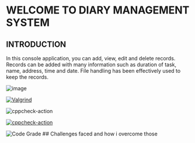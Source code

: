 # WELCOME TO DIARY MANAGEMENT SYSTEM

## INTRODUCTION
In this console application, you can add, view, edit and delete records. Records can be added with many information such as duration of task, name, address, time and date. File handling has been effectively used to keep the records.

![image](https://www.codewithc.com/wp-content/uploads/2014/04/diary-menu.png)


[![Valgrind](https://github.com/AvinasH-5/Stepin_diarymanagementsystem/actions/workflows/valgrind.yml/badge.svg)](https://github.com/AvinasH-5/Stepin_diarymanagementsystem/actions/workflows/valgrind.yml)

![cppcheck-action](https://www.code-inspector.com/project/27741/score/svg)

[![cppcheck-action](https://github.com/AvinasH-5/Stepin_diarymanagementsystem/actions/workflows/c-cpp.yml/badge.svg)](https://github.com/AvinasH-5/Stepin_diarymanagementsystem/actions/workflows/c-cpp.yml)

<image src = "https://www.code-inspector.com/project/27741/status/svg" alt="Code Grade" />
## Challenges faced and how i overcome those
